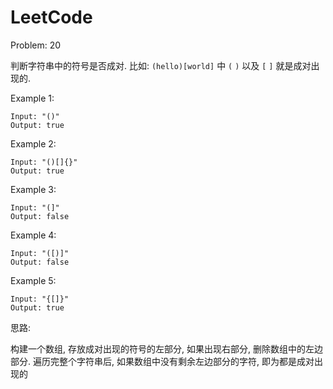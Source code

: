 # LeetCode

Problem: 20

判断字符串中的符号是否成对. 比如: `(hello)[world]` 中 `(` `)` 以及 `[` `]`
就是成对出现的.

Example 1:

```
Input: "()"
Output: true

```


Example 2:

```
Input: "()[]{}"
Output: true

```

Example 3:

```
Input: "(]"
Output: false
```

Example 4:

```
Input: "([)]"
Output: false
```

Example 5:

```
Input: "{[]}"
Output: true
```

思路:

构建一个数组, 存放成对出现的符号的左部分, 如果出现右部分, 删除数组中的左边部分.
遍历完整个字符串后, 如果数组中没有剩余左边部分的字符, 即为都是成对出现的
